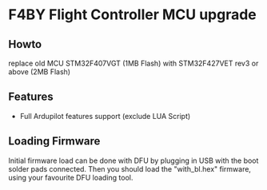 # F4BY Flight Controller MCU upgrade


## Howto
replace old MCU STM32F407VGT (1MB Flash) with STM32F427VET rev3 or above (2MB Flash)

## Features

 - Full Ardupilot features support (exclude LUA Script)


## Loading Firmware

Initial firmware load can be done with DFU by plugging in USB with the
boot solder pads connected. Then you should load the "with_bl.hex"
firmware, using your favourite DFU loading tool.

